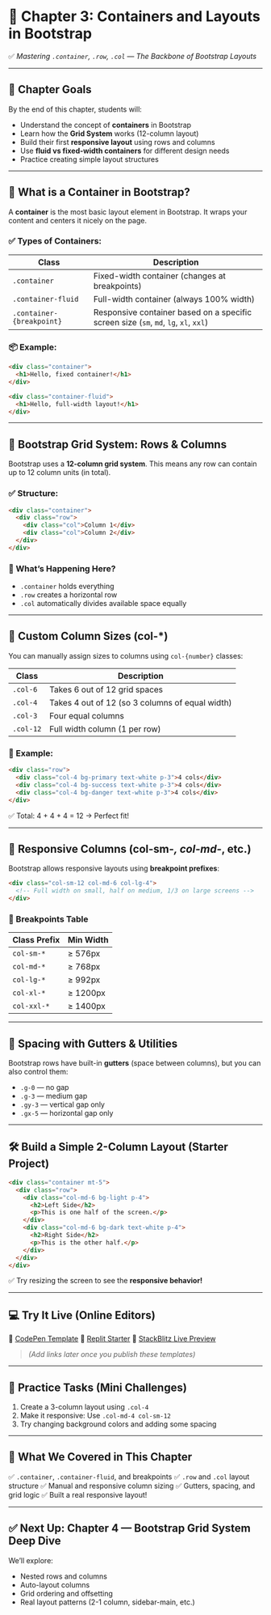 

# 📘 **Chapter 3: Containers and Layouts in Bootstrap**

✅ *Mastering `.container`, `.row`, `.col` — The Backbone of Bootstrap Layouts*

---

## 🎯 **Chapter Goals**

By the end of this chapter, students will:

* Understand the concept of **containers** in Bootstrap
* Learn how the **Grid System** works (12-column layout)
* Build their first **responsive layout** using rows and columns
* Use **fluid vs fixed-width containers** for different design needs
* Practice creating simple layout structures

---

## 🧠 **What is a Container in Bootstrap?**

A **container** is the most basic layout element in Bootstrap. It wraps your content and centers it nicely on the page.

### ✅ Types of Containers:

| Class                     | Description                                                                          |
| ------------------------- | ------------------------------------------------------------------------------------ |
| `.container`              | Fixed-width container (changes at breakpoints)                                       |
| `.container-fluid`        | Full-width container (always 100% width)                                             |
| `.container-{breakpoint}` | Responsive container based on a specific screen size (`sm`, `md`, `lg`, `xl`, `xxl`) |

### 📦 Example:

```html
<div class="container">
  <h1>Hello, fixed container!</h1>
</div>

<div class="container-fluid">
  <h1>Hello, full-width layout!</h1>
</div>
```

---

## 🧱 **Bootstrap Grid System: Rows & Columns**

Bootstrap uses a **12-column grid system**. This means any row can contain up to 12 column units (in total).

### ✅ Structure:

```html
<div class="container">
  <div class="row">
    <div class="col">Column 1</div>
    <div class="col">Column 2</div>
  </div>
</div>
```

### 🔎 What’s Happening Here?

* `.container` holds everything
* `.row` creates a horizontal row
* `.col` automatically divides available space equally

---

## 🧮 **Custom Column Sizes (col-\*)**

You can manually assign sizes to columns using `col-{number}` classes:

| Class     | Description                                     |
| --------- | ----------------------------------------------- |
| `.col-6`  | Takes 6 out of 12 grid spaces                   |
| `.col-4`  | Takes 4 out of 12 (so 3 columns of equal width) |
| `.col-3`  | Four equal columns                              |
| `.col-12` | Full width column (1 per row)                   |

### 🎯 Example:

```html
<div class="row">
  <div class="col-4 bg-primary text-white p-3">4 cols</div>
  <div class="col-4 bg-success text-white p-3">4 cols</div>
  <div class="col-4 bg-danger text-white p-3">4 cols</div>
</div>
```

✅ Total: 4 + 4 + 4 = 12 → Perfect fit!

---

## 📱 **Responsive Columns (col-sm-*, col-md-*, etc.)**

Bootstrap allows responsive layouts using **breakpoint prefixes**:

```html
<div class="col-sm-12 col-md-6 col-lg-4">
  <!-- Full width on small, half on medium, 1/3 on large screens -->
</div>
```

### 📱 Breakpoints Table

| Class Prefix | Min Width |
| ------------ | --------- |
| `col-sm-*`   | ≥ 576px   |
| `col-md-*`   | ≥ 768px   |
| `col-lg-*`   | ≥ 992px   |
| `col-xl-*`   | ≥ 1200px  |
| `col-xxl-*`  | ≥ 1400px  |

---

## 🎨 **Spacing with Gutters & Utilities**

Bootstrap rows have built-in **gutters** (space between columns), but you can also control them:

* `.g-0` — no gap
* `.g-3` — medium gap
* `.gy-3` — vertical gap only
* `.gx-5` — horizontal gap only

---

## 🛠️ **Build a Simple 2-Column Layout (Starter Project)**

```html
<div class="container mt-5">
  <div class="row">
    <div class="col-md-6 bg-light p-4">
      <h2>Left Side</h2>
      <p>This is one half of the screen.</p>
    </div>
    <div class="col-md-6 bg-dark text-white p-4">
      <h2>Right Side</h2>
      <p>This is the other half.</p>
    </div>
  </div>
</div>
```

✅ Try resizing the screen to see the **responsive behavior!**

---

## 💻 **Try It Live (Online Editors)**

🔹 [CodePen Template](https://codepen.io/)
🔹 [Replit Starter](https://replit.com/)
🔹 [StackBlitz Live Preview](https://stackblitz.com/)

> *(Add links later once you publish these templates)*

---

## 🧠 **Practice Tasks (Mini Challenges)**

1. Create a 3-column layout using `.col-4`
2. Make it responsive: Use `.col-md-4 col-sm-12`
3. Try changing background colors and adding some spacing

---

## 🎥 **What We Covered in This Chapter**

✅ `.container`, `.container-fluid`, and breakpoints
✅ `.row` and `.col` layout structure
✅ Manual and responsive column sizing
✅ Gutters, spacing, and grid logic
✅ Built a real responsive layout!

---

## ✅ **Next Up: Chapter 4 — Bootstrap Grid System Deep Dive**

We’ll explore:

* Nested rows and columns
* Auto-layout columns
* Grid ordering and offsetting
* Real layout patterns (2-1 column, sidebar-main, etc.)
